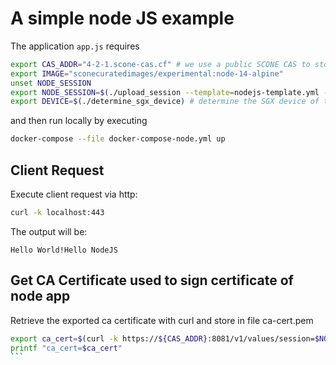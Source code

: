 # A simple node JS example

The application `app.js` requires 
```bash
export CAS_ADDR="4-2-1.scone-cas.cf" # we use a public SCONE CAS to store the session policies
export IMAGE="sconecuratedimages/experimental:node-14-alpine"
unset NODE_SESSION
export NODE_SESSION=$(./upload_session --template=nodejs-template.yml --session=nodejs-session.yml  --image=$IMAGE --cas=$CAS_ADDR)
export DEVICE=$(./determine_sgx_device) # determine the SGX device of the local computer
```

and then run locally by executing

```bash
docker-compose --file docker-compose-node.yml up
```

## Client Request

Execute client request via http:

```bash
curl -k localhost:443
```

The output will be:

```text
Hello World!Hello NodeJS
```

## Get CA Certificate used to sign certificate of node app

Retrieve the exported ca certificate with curl and store in file ca-cert.pem

````bash
export ca_cert=$(curl -k https://${CAS_ADDR}:8081/v1/values/session=$NODE_SESSION | jq ".values.api_ca_cert.value")
printf "ca_cert=$ca_cert"
```
